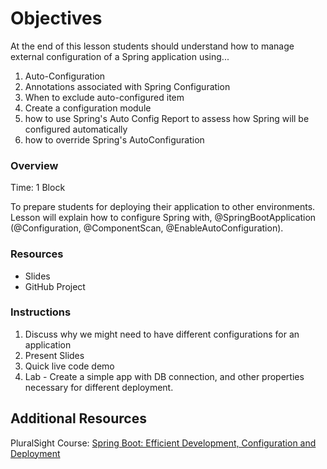 # Objectives
At the end of this lesson students should understand how to manage external configuration of a Spring application using...
1. Auto-Configuration
1. Annotations associated with Spring Configuration
1. When to exclude auto-configured item
1. Create a configuration module
1. how to use Spring's Auto Config Report to assess how Spring will be configured automatically
1. how to override Spring's AutoConfiguration

### Overview
Time: 1 Block

To prepare students for deploying their application to other environments.  Lesson will explain how to configure Spring with, 
@SpringBootApplication (@Configuration, @ComponentScan, @EnableAutoConfiguration).

### Resources
* Slides
* GitHub Project

### Instructions
1. Discuss why we might need to have different configurations for an application
1. Present Slides
1. Quick live code demo
1. Lab - Create a simple app with DB connection, and other properties necessary for different deployment.

## Additional Resources
PluralSight Course: [Spring Boot: Efficient Development, Configuration and Deployment](https://app.pluralsight.com/library/courses/spring-boot-efficient-development-configuration-deployment)
